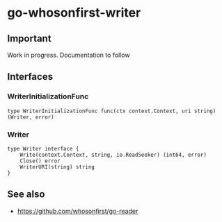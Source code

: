 # go-whosonfirst-writer

## Important

Work in progress. Documentation to follow

## Interfaces

### WriterInitializationFunc

```
type WriterInitializationFunc func(ctx context.Context, uri string) (Writer, error)
```

### Writer

```
type Writer interface {
	Write(context.Context, string, io.ReadSeeker) (int64, error)
	Close() error
	WriterURI(string) string
}
```

## See also

* https://github.com/whosonfirst/go-reader
